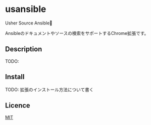 # usansible

Usher Source Ansible🐰

Ansibleのドキュメントやソースの検索をサポートするChrome拡張です。

## Description

TODO:

## Install

TODO: 拡張のインストール方法について書く

## Licence

[MIT](https://github.com/tcnksm/tool/blob/master/LICENCE)
